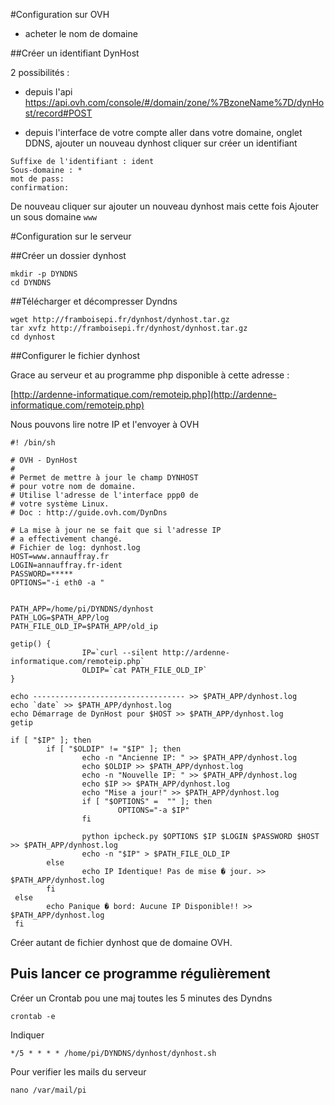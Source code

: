 
#Configuration sur OVH
- acheter le nom de domaine

##Créer un identifiant DynHost

2 possibilités :

- depuis l'api
https://api.ovh.com/console/#/domain/zone/%7BzoneName%7D/dynHost/record#POST

- depuis l'interface de votre compte
aller dans votre domaine, onglet DDNS, ajouter un nouveau dynhost
cliquer sur créer un identifiant

~~~
Suffixe de l'identifiant : ident
Sous-domaine : *
mot de pass:
confirmation:
~~~
De nouveau cliquer sur ajouter un nouveau dynhost mais cette fois
Ajouter un sous domaine ```www```

#Configuration sur le serveur

##Créer un dossier dynhost

~~~
mkdir -p DYNDNS
cd DYNDNS
~~~

##Télécharger et décompresser Dyndns

~~~
wget http://framboisepi.fr/dynhost/dynhost.tar.gz
tar xvfz http://framboisepi.fr/dynhost/dynhost.tar.gz
cd dynhost
~~~

##Configurer le fichier dynhost

Grace au serveur et au programme php disponible à cette adresse :

[http://ardenne-informatique.com/remoteip.php](http://ardenne-informatique.com/remoteip.php)

Nous pouvons lire notre IP et l'envoyer à OVH

```
#! /bin/sh

# OVH - DynHost
#
# Permet de mettre à jour le champ DYNHOST
# pour votre nom de domaine.
# Utilise l'adresse de l'interface ppp0 de
# votre système Linux.
# Doc : http://guide.ovh.com/DynDns

# La mise à jour ne se fait que si l'adresse IP
# a effectivement changé.
# Fichier de log: dynhost.log
HOST=www.annauffray.fr
LOGIN=annauffray.fr-ident
PASSWORD=*****
OPTIONS="-i eth0 -a "


PATH_APP=/home/pi/DYNDNS/dynhost
PATH_LOG=$PATH_APP/log
PATH_FILE_OLD_IP=$PATH_APP/old_ip

getip() {
                IP=`curl --silent http://ardenne-informatique.com/remoteip.php`
                OLDIP=`cat PATH_FILE_OLD_IP`
}

echo ---------------------------------- >> $PATH_APP/dynhost.log
echo `date` >> $PATH_APP/dynhost.log
echo Démarrage de DynHost pour $HOST >> $PATH_APP/dynhost.log
getip

if [ "$IP" ]; then
        if [ "$OLDIP" != "$IP" ]; then
                echo -n "Ancienne IP: " >> $PATH_APP/dynhost.log
                echo $OLDIP >> $PATH_APP/dynhost.log
                echo -n "Nouvelle IP: " >> $PATH_APP/dynhost.log
                echo $IP >> $PATH_APP/dynhost.log
                echo "Mise a jour!" >> $PATH_APP/dynhost.log
                if [ "$OPTIONS" =  "" ]; then
                        OPTIONS="-a $IP"
                fi

                python ipcheck.py $OPTIONS $IP $LOGIN $PASSWORD $HOST >> $PATH_APP/dynhost.log
                echo -n "$IP" > $PATH_FILE_OLD_IP
        else
                echo IP Identique! Pas de mise � jour. >> $PATH_APP/dynhost.log
        fi
 else
        echo Panique � bord: Aucune IP Disponible!! >> $PATH_APP/dynhost.log
 fi
```

Créer autant de fichier dynhost que de domaine OVH.

## Puis lancer ce programme régulièrement
Créer un Crontab pou une maj toutes les 5 minutes des Dyndns

```
crontab -e
```
Indiquer  
```
*/5 * * * * /home/pi/DYNDNS/dynhost/dynhost.sh
```

Pour verifier les mails du serveur 

~~~
nano /var/mail/pi
~~~